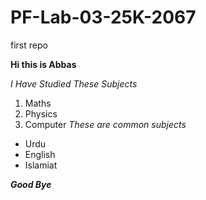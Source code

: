 # PF-Lab-03-25K-2067
first repo

**Hi this is Abbas**

*I Have Studied These Subjects*
1. Maths
2. Physics
3. Computer
*These are common subjects*
- Urdu
- English
- Islamiat
  
***Good Bye***
